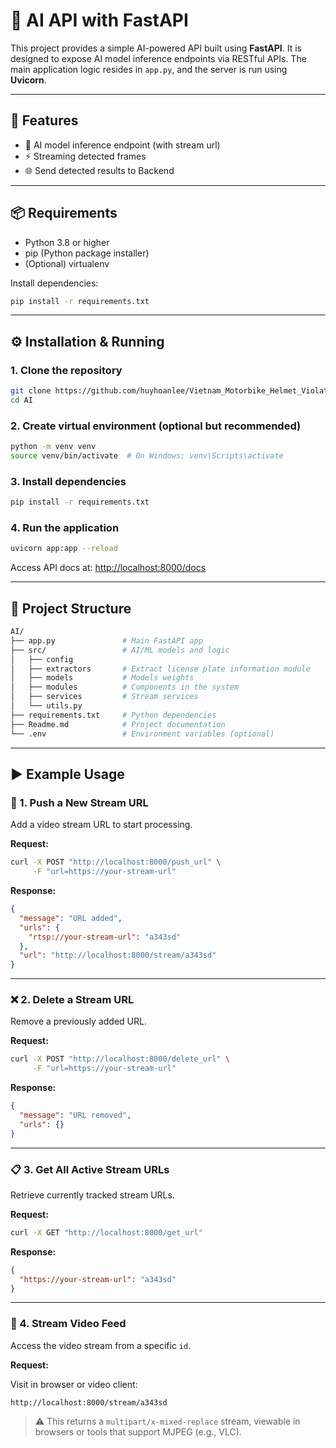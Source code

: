 # 🤖 AI API with FastAPI

This project provides a simple AI-powered API built using **FastAPI**. It is designed to expose AI model inference endpoints via RESTful APIs. The main application logic resides in `app.py`, and the server is run using **Uvicorn**.

---

## 🚀 Features

- 🧠 AI model inference endpoint (with stream url)
- ⚡ Streaming detected frames
- 🌐 Send detected results to Backend

---

## 📦 Requirements

- Python 3.8 or higher  
- pip (Python package installer)  
- (Optional) virtualenv  

Install dependencies:

```bash
pip install -r requirements.txt
```

---

## ⚙️ Installation & Running

### 1. Clone the repository

```bash
git clone https://github.com/huyhoanlee/Vietnam_Motorbike_Helmet_Violation_Recognition.git
cd AI
```

### 2. Create virtual environment (optional but recommended)

```bash
python -m venv venv
source venv/bin/activate  # On Windows: venv\Scripts\activate
```

### 3. Install dependencies

```bash
pip install -r requirements.txt
```

### 4. Run the application

```bash
uvicorn app:app --reload
```

Access API docs at: [http://localhost:8000/docs](http://localhost:8000/docs)

---

## 📁 Project Structure

```bash
AI/
├── app.py               # Main FastAPI app
├── src/                 # AI/ML models and logic
│   ├── config
│   ├── extractors       # Extract license plate information module
│   ├── models           # Models weights
│   ├── modules          # Components in the system
│   ├── services         # Stream services
│   └── utils.py
├── requirements.txt     # Python dependencies
├── Readme.md            # Project documentation
└── .env                 # Environment variables (optional)
```

---

## ▶️ Example Usage

### 🔗 1. Push a New Stream URL

Add a video stream URL to start processing.

**Request:**

```bash
curl -X POST "http://localhost:8000/push_url" \
     -F "url=https://your-stream-url"
```

**Response:**

```json
{
  "message": "URL added",
  "urls": {
    "rtsp://your-stream-url": "a343sd"
  },
  "url": "http://localhost:8000/stream/a343sd"
}
```

---

### ❌ 2. Delete a Stream URL

Remove a previously added URL.

**Request:**

```bash
curl -X POST "http://localhost:8000/delete_url" \
     -F "url=https://your-stream-url"
```

**Response:**

```json
{
  "message": "URL removed",
  "urls": {}
}
```

---

### 📋 3. Get All Active Stream URLs

Retrieve currently tracked stream URLs.

**Request:**

```bash
curl -X GET "http://localhost:8000/get_url"
```

**Response:**

```json
{
  "https://your-stream-url": "a343sd"
}
```

---

### 🎥 4. Stream Video Feed

Access the video stream from a specific `id`.

**Request:**

Visit in browser or video client:

```
http://localhost:8000/stream/a343sd
```

> ⚠️ This returns a `multipart/x-mixed-replace` stream, viewable in browsers or tools that support MJPEG (e.g., VLC).
